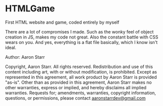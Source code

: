 # HTMLGame
First HTML website and game, coded entirely by myself 

There are a lot of compromises I made. Such as the wonky feel of object creation in JS, makes my code not great.
Also the constant battle with CSS wears on you.
And yes, everything is a flat file basically, which I know isn't ideal.

Author: Aaron Starr

Copyright, Aaron Starr. All rights reserved.
Redistribution and use of this content including art, with or without modification, is prohibited.
Except as represented in this agreement, all work product by Aaron Starr is provided "as-is". Other than as
provided in this agreement, Aaron Starr makes no other warranties, express or implied, and hereby disclaims all implied warranties.
Requests for; amendments, warranties, copyright information, questions, or permissions, please contact aaronstarrdev@gmail.com